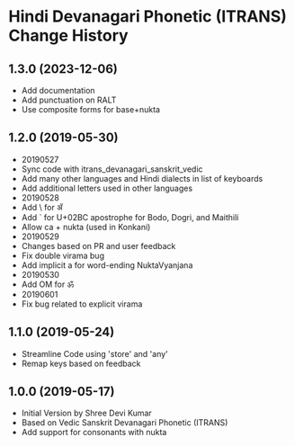 Hindi Devanagari Phonetic (ITRANS) Change History
==================================

1.3.0 (2023-12-06)
---------------------------
* Add documentation
* Add punctuation on RALT
* Use composite forms for base+nukta

1.2.0 (2019-05-30)
---------------------------
* 20190527 
* Sync code with itrans_devanagari_sanskrit_vedic
* Add many other languages and Hindi dialects in list of keyboards
* Add additional letters used in other languages
* 20190528
* Add \ for ॲ
* Add ` for U+02BC apostrophe for Bodo, Dogri, and Maithili
* Allow ca + nukta (used in Konkani)
* 20190529
* Changes based on PR and user feedback
* Fix double virama bug
* Add implicit a for word-ending NuktaVyanjana 
* 20190530
* Add OM for ॐ
* 20190601
* Fix bug related to explicit virama

1.1.0 (2019-05-24)
---------------------------
* Streamline Code using 'store' and 'any'
* Remap keys based on feedback

1.0.0 (2019-05-17)
----------------
* Initial Version by Shree Devi Kumar
* Based on Vedic Sanskrit Devanagari Phonetic (ITRANS)
* Add support for consonants with nukta
